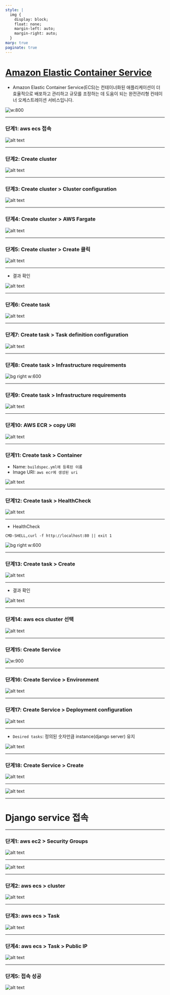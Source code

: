 ```yaml
---
style: |
  img {
    display: block;
    float: none;
    margin-left: auto;
    margin-right: auto;
  }
marp: true
paginate: true
---
```

# [Amazon Elastic Container Service](https://aws.amazon.com/ko/ecs/)
- Amazon Elastic Container Service(ECS)는 컨테이너화된 애플리케이션이 더 효율적으로 배포하고 관리하고 규모를 조정하는 데 도움이 되는 완전관리형 컨테이너 오케스트레이션 서비스입니다. 

![w:800](./img/image-31.png)

---
### 단계1: aws ecs 접속 
![alt text](./img/image-32.png)

---
### 단계2: Create cluster
![alt text](./img/image-33.png)

---
### 단계3: Create cluster > Cluster configuration
![alt text](./img/image-34.png)

---
### 단계4: Create cluster > AWS Fargate
![alt text](./img/image-35.png)

---
### 단계5: Create cluster > Create 클릭 
![alt text](./img/image-36.png)

---
- 결과 확인 

![alt text](./img/image-37.png)

---
### 단계6: Create task
![alt text](./img/image-38.png)

---
### 단계7: Create task > Task definition configuration
![alt text](./img/image-39.png)

---
### 단계8: Create task > Infrastructure requirements
![bg right w:600](./img/image-40.png)

---
### 단계9: Create task > Infrastructure requirements
![alt text](./img/image-41.png)

---
### 단계10: AWS ECR > copy URI
![alt text](./img/image-42.png)

---
### 단계11: Create task > Container
- Name: `buildspec.yml에 등록된 이름`
- Image URI: `aws ecr에 생성된 uri`

![alt text](./img/image-43.png)

---
### 단계12: Create task > HealthCheck 
![alt text](./img/image-44.png)

---
- HealthCheck
```shell
CMD-SHELL,curl -f http://localhost:80 || exit 1
```
![bg right w:600](./img/image-45.png)

---
### 단계13: Create task > Create
![alt text](./img/image-46.png)

---
- 결과 확인 

![alt text](./img/image-47.png)

---
### 단계14: aws ecs cluster 선택 
![alt text](./img/image-48.png)

---
### 단계15: Create Service
![w:900](./img/image-49.png)

---
### 단계16: Create Service > Environment
![alt text](./img/image-50.png)

---
### 단계17: Create Service > Deployment configuration
![alt text](./img/image-51.png)

---
- `Desired tasks`: 정의된 숫자만큼 instance(django server) 유지 

![alt text](./img/image-52.png)

---
### 단계18: Create Service > Create
![alt text](./img/image-53.png)

---
![alt text](./img/image-56.png)

---
# Django service 접속 

---
### 단계1: aws ec2 > Security Groups
![alt text](./img/image-54.png)

---
![alt text](./img/image-55.png)

---
### 단계2: aws ecs > cluster
![alt text](./img/image-57.png)

---
### 단계3: aws ecs > Task
![alt text](./img/image-58.png)

---
### 단계4: aws ecs > Task > Public IP
![alt text](./img/image-59.png)

---
### 단계5: 접속 성공 
![alt text](./img/image-60.png)

